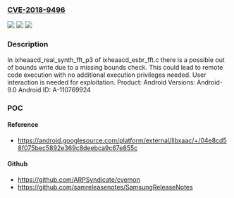 ### [CVE-2018-9496](https://cve.mitre.org/cgi-bin/cvename.cgi?name=CVE-2018-9496)
![](https://img.shields.io/static/v1?label=Product&message=Android&color=blue)
![](https://img.shields.io/static/v1?label=Version&message=n%2Fa&color=blue)
![](https://img.shields.io/static/v1?label=Vulnerability&message=Remote%20code%20execution&color=brighgreen)

### Description

In ixheaacd_real_synth_fft_p3 of ixheaacd_esbr_fft.c there is a possible out of bounds write due to a missing bounds check. This could lead to remote code execution with no additional execution privileges needed. User interaction is needed for exploitation. Product: Android Versions: Android-9.0 Android ID: A-110769924

### POC

#### Reference
- https://android.googlesource.com/platform/external/libxaac/+/04e8cd58f075bec5892e369c8deebca9c67e855c

#### Github
- https://github.com/ARPSyndicate/cvemon
- https://github.com/samreleasenotes/SamsungReleaseNotes

